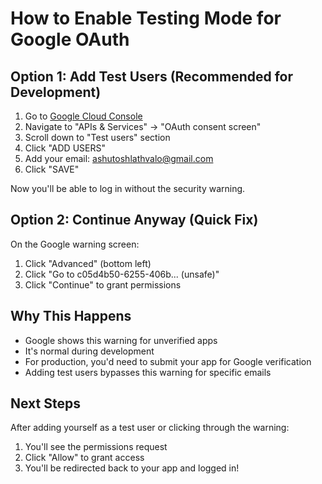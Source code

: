 # How to Enable Testing Mode for Google OAuth

## Option 1: Add Test Users (Recommended for Development)

1. Go to [Google Cloud Console](https://console.cloud.google.com)
2. Navigate to "APIs & Services" → "OAuth consent screen"
3. Scroll down to "Test users" section
4. Click "ADD USERS"
5. Add your email: ashutoshlathvalo@gmail.com
6. Click "SAVE"

Now you'll be able to log in without the security warning.

## Option 2: Continue Anyway (Quick Fix)

On the Google warning screen:
1. Click "Advanced" (bottom left)
2. Click "Go to c05d4b50-6255-406b... (unsafe)"
3. Click "Continue" to grant permissions

## Why This Happens

- Google shows this warning for unverified apps
- It's normal during development
- For production, you'd need to submit your app for Google verification
- Adding test users bypasses this warning for specific emails

## Next Steps

After adding yourself as a test user or clicking through the warning:
1. You'll see the permissions request
2. Click "Allow" to grant access
3. You'll be redirected back to your app and logged in!